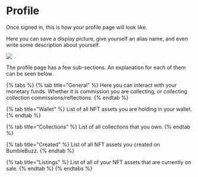 # Profile

Once signed in, this is how your profile page will look like.

Here you can save a display picture, give yourself an alias name, and even write some description about yourself.

![](../.gitbook/assets/profile\_page.png)

The profile page has a few sub-sections. An explanation for each of them can be seen below.

{% tabs %}
{% tab title="General" %}
Here you can interact with your monetary funds. Whether it is commission you are collecting, or collecting collection commissions/reflections.
{% endtab %}

{% tab title="Wallet" %}
List of all NFT assets you are holding in your wallet.
{% endtab %}

{% tab title="Collections" %}
List of all collections that you own.
{% endtab %}

{% tab title="Created" %}
List of all NFT assets you created on BumbleBuzz.
{% endtab %}

{% tab title="Listings" %}
List of all of your NFT assets that are currently on sale.
{% endtab %}
{% endtabs %}
